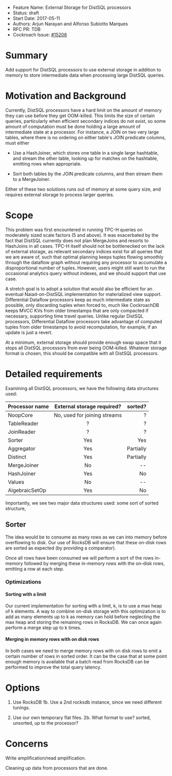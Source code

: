 - Feature Name: External Storage for DistSQL processors
- Status: draft
- Start Date: 2017-05-11
- Authors: Arjun Narayan and Alfonso Subiotto Marques
- RFC PR: TDB
- Cockroach Issue: [#15206](https://github.com/cockroachdb/cockroach/issues/15206)

# Summary

Add support for DistSQL processors to use external storage in addition
to memory to store intermediate data when processing large DistSQL
queries.

# Motivation and Background

Currently, DistSQL processors have a hard limit on the amount of
memory they can use before they get OOM-killed. This limits the size
of certain queries, particularly when efficient secondary indices do
not exist, so some amount of computation must be done holding a large
amount of intermediate state at a processor. For instance, a JOIN on
two very large tables, where there is no ordering on either table's
JOIN predicate columns, must either

* Use a HashJoiner, which stores one table in a single large
  hashtable, and stream the other table, looking up for matches on the
  hashtable, emitting rows when appropriate.

* Sort both tables by the JOIN predicate columns, and then stream them
  to a MergeJoiner.

Either of these two solutions runs out of memory at some query size,
and requires external storage to process larger queries.

# Scope

This problem was first encountered in running TPC-H queries on
moderately sized scale factors (5 and above). It was exacerbated by
the fact that DistSQL currently does not plan MergeJoins and resorts
to HashJoins in all cases. TPC-H itself should not be bottlenecked on
the lack of external storage, as relevant secondary indices exist for
all queries that we are aware of, such that optimal planning keeps
tuples flowing smoothly through the dataflow graph without requiring
any processor to accumulate a disproportional number of
tuples. However, users might still want to run the occasional
analytics query without indexes, and we should support that use case.

A stretch goal is to adopt a solution that would also be efficient for
an eventual Naiad-on-DistSQL implementation for materialized view
support. Differential Dataflow processors keep as much intermediate
state as possible, only discarding tuples when forced to, much like
CockroachDB keeps MVCC KVs from older timestamps that are only
compacted if necessary, supporting time travel queries. Unlike regular
DistSQL processors, Differential Dataflow processors take advantage of
computed tuples from older timestamps to avoid recomputation, for
example, if an update is just a revert.

At a minimum, external storage should provide enough swap space that
it stops all DistSQL processors from ever being OOM-killed. Whatever
storage format is chosen, this should be compatible with all DistSQL
processors.


# Detailed requirements

Examining all DistSQL processors, we have the following data
structures used:

| Processor name  | External storage required?  |  sorted?  |
|-----------------|:---------------------------:|----------:|
| NoopCore        | No, used for joining streams| ?         |
| TableReader     | ?                           | ?         |
| JoinReader      | ?                           | ?         |
| Sorter          | Yes                         | Yes       |
| Aggregator      | Yes                         | Partially |
| Distinct        | Yes                         | Partially |
| MergeJoiner     | No                          | --        |
| HashJoiner      | Yes                         | No        |
| Values          | No                          | --        |
| AlgebraicSetOp  | Yes                         | No        |

Importantly, we see two major data structures used: some sort of
sorted structure,

## Sorter
The idea would be to consume as many rows as we can into memory before
overflowing to disk. Our use of RocksDB will ensure that these on-disk rows
are sorted as expected (by providing a comparator).

Once all rows have been consumed we will perform a sort of the rows in-memory
followed by merging these in-memory rows with the on-disk rows, emitting a row
at each step.

### Optimizations
#### Sorting with a limit
Our current implementation for sorting with a limit, k, is to use a max heap of
k elements. A way to combine on-disk storage with this optimization is to add
as many elements up to k as memory can hold before neglecting the max heap and
storing the remaining rows in RocksDB. We can once again perform a merge step
up to k times.

#### Merging in memory rows with on disk rows
In both cases we need to merge memory rows with on disk rows to emit a certain
number of rows in sorted order. It can be the case that at some point enough
memory is available that a batch read from RocksDB can be performed to improve
the total query latency.

# Options

1. Use RocksDB
1b. Use a 2nd rocksdb instance, since we need different tunings.

2. Use our own temporary flat files.
2b. What format to use? sorted, unsorted, up to the processor?


# Concerns

Write amplification/read amplification.

Cleaning up data from processors that are done.
